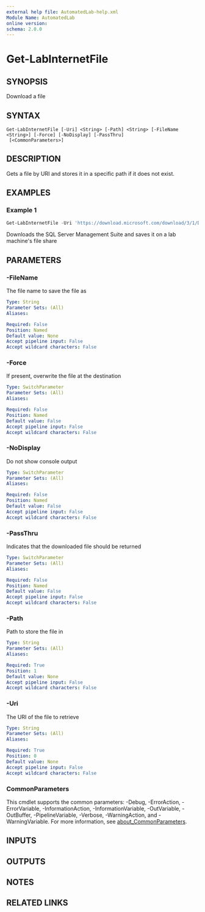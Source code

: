```yaml
---
external help file: AutomatedLab-help.xml
Module Name: AutomatedLab
online version:
schema: 2.0.0
---
```


# Get-LabInternetFile

## SYNOPSIS
Download a file

## SYNTAX

```
Get-LabInternetFile [-Uri] <String> [-Path] <String> [-FileName <String>] [-Force] [-NoDisplay] [-PassThru]
 [<CommonParameters>]
```

## DESCRIPTION
Gets a file by URI and stores it in a specific path if it does not exist.

## EXAMPLES

### Example 1
```powershell
Get-LabInternetFile -Uri 'https://download.microsoft.com/download/3/1/D/31D734E0-BFE8-4C33-A9DE-2392808ADEE6/SSMS-Setup-ENU.exe' -Path '\\VM1\AFileShare\SSMS.exe'
```

Downloads the SQL Server Management Suite and saves it on a lab machine's file share

## PARAMETERS

### -FileName
The file name to save the file as

```yaml
Type: String
Parameter Sets: (All)
Aliases:

Required: False
Position: Named
Default value: None
Accept pipeline input: False
Accept wildcard characters: False
```

### -Force
If present, overwrite the file at the destination

```yaml
Type: SwitchParameter
Parameter Sets: (All)
Aliases:

Required: False
Position: Named
Default value: False
Accept pipeline input: False
Accept wildcard characters: False
```

### -NoDisplay
Do not show console output

```yaml
Type: SwitchParameter
Parameter Sets: (All)
Aliases:

Required: False
Position: Named
Default value: False
Accept pipeline input: False
Accept wildcard characters: False
```

### -PassThru
Indicates that the downloaded file should be returned

```yaml
Type: SwitchParameter
Parameter Sets: (All)
Aliases:

Required: False
Position: Named
Default value: False
Accept pipeline input: False
Accept wildcard characters: False
```

### -Path
Path to store the file in

```yaml
Type: String
Parameter Sets: (All)
Aliases:

Required: True
Position: 1
Default value: None
Accept pipeline input: False
Accept wildcard characters: False
```

### -Uri
The URI of the file to retrieve

```yaml
Type: String
Parameter Sets: (All)
Aliases:

Required: True
Position: 0
Default value: None
Accept pipeline input: False
Accept wildcard characters: False
```

### CommonParameters
This cmdlet supports the common parameters: -Debug, -ErrorAction, -ErrorVariable, -InformationAction, -InformationVariable, -OutVariable, -OutBuffer, -PipelineVariable, -Verbose, -WarningAction, and -WarningVariable. For more information, see [about_CommonParameters](http://go.microsoft.com/fwlink/?LinkID=113216).

## INPUTS

## OUTPUTS

## NOTES

## RELATED LINKS
